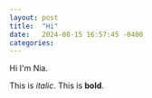 ```yaml
---
layout: post
title:  "Hi"
date:   2024-08-15 16:57:45 -0400
categories:
---
```


Hi I'm Nia.

This is *italic*. This is **bold**.